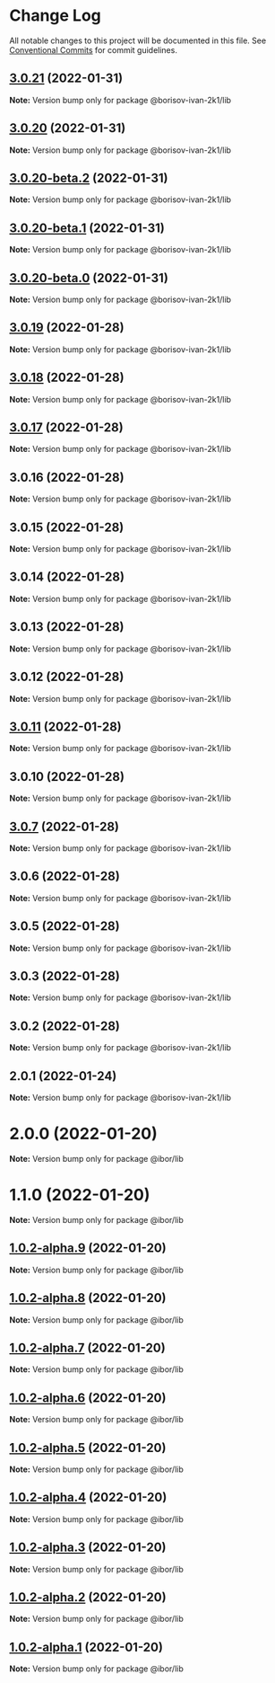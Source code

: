 # Change Log

All notable changes to this project will be documented in this file.
See [Conventional Commits](https://conventionalcommits.org) for commit guidelines.

## [3.0.21](https://github.com/borisov-ivan-2k1/LernaTest/compare/@borisov-ivan-2k1/lib@3.0.20...@borisov-ivan-2k1/lib@3.0.21) (2022-01-31)

**Note:** Version bump only for package @borisov-ivan-2k1/lib





## [3.0.20](https://github.com/borisov-ivan-2k1/LernaTest/compare/@borisov-ivan-2k1/lib@3.0.20-beta.2...@borisov-ivan-2k1/lib@3.0.20) (2022-01-31)

**Note:** Version bump only for package @borisov-ivan-2k1/lib





## [3.0.20-beta.2](https://github.com/borisov-ivan-2k1/LernaTest/compare/@borisov-ivan-2k1/lib@3.0.20-beta.1...@borisov-ivan-2k1/lib@3.0.20-beta.2) (2022-01-31)

**Note:** Version bump only for package @borisov-ivan-2k1/lib





## [3.0.20-beta.1](https://github.com/borisov-ivan-2k1/LernaTest/compare/@borisov-ivan-2k1/lib@3.0.20-beta.0...@borisov-ivan-2k1/lib@3.0.20-beta.1) (2022-01-31)

**Note:** Version bump only for package @borisov-ivan-2k1/lib





## [3.0.20-beta.0](https://github.com/borisov-ivan-2k1/LernaTest/compare/@borisov-ivan-2k1/lib@3.0.19...@borisov-ivan-2k1/lib@3.0.20-beta.0) (2022-01-31)

**Note:** Version bump only for package @borisov-ivan-2k1/lib





## [3.0.19](https://github.com/borisov-ivan-2k1/LernaTest/compare/@borisov-ivan-2k1/lib@3.0.18...@borisov-ivan-2k1/lib@3.0.19) (2022-01-28)

**Note:** Version bump only for package @borisov-ivan-2k1/lib





## [3.0.18](https://github.com/borisov-ivan-2k1/LernaTest/compare/@borisov-ivan-2k1/lib@3.0.17...@borisov-ivan-2k1/lib@3.0.18) (2022-01-28)

**Note:** Version bump only for package @borisov-ivan-2k1/lib





## [3.0.17](https://github.com/borisov-ivan-2k1/LernaTest/compare/@borisov-ivan-2k1/lib@3.0.16...@borisov-ivan-2k1/lib@3.0.17) (2022-01-28)

**Note:** Version bump only for package @borisov-ivan-2k1/lib





## 3.0.16 (2022-01-28)

**Note:** Version bump only for package @borisov-ivan-2k1/lib





## 3.0.15 (2022-01-28)

**Note:** Version bump only for package @borisov-ivan-2k1/lib





## 3.0.14 (2022-01-28)

**Note:** Version bump only for package @borisov-ivan-2k1/lib





## 3.0.13 (2022-01-28)

**Note:** Version bump only for package @borisov-ivan-2k1/lib





## 3.0.12 (2022-01-28)

**Note:** Version bump only for package @borisov-ivan-2k1/lib





## [3.0.11](https://github.com/borisov-ivan-2k1/LernaTest/compare/@borisov-ivan-2k1/lib@3.0.10...@borisov-ivan-2k1/lib@3.0.11) (2022-01-28)

**Note:** Version bump only for package @borisov-ivan-2k1/lib





## 3.0.10 (2022-01-28)

**Note:** Version bump only for package @borisov-ivan-2k1/lib





## [3.0.7](https://github.com/borisov-ivan-2k1/LernaTest/compare/@borisov-ivan-2k1/lib@3.0.6...@borisov-ivan-2k1/lib@3.0.7) (2022-01-28)

**Note:** Version bump only for package @borisov-ivan-2k1/lib





## 3.0.6 (2022-01-28)

**Note:** Version bump only for package @borisov-ivan-2k1/lib





## 3.0.5 (2022-01-28)

**Note:** Version bump only for package @borisov-ivan-2k1/lib





## 3.0.3 (2022-01-28)

**Note:** Version bump only for package @borisov-ivan-2k1/lib





## 3.0.2 (2022-01-28)

**Note:** Version bump only for package @borisov-ivan-2k1/lib





## 2.0.1 (2022-01-24)

**Note:** Version bump only for package @borisov-ivan-2k1/lib





# 2.0.0 (2022-01-20)

**Note:** Version bump only for package @ibor/lib





# 1.1.0 (2022-01-20)

**Note:** Version bump only for package @ibor/lib





## [1.0.2-alpha.9](https://github.com/borisov-ivan-2k1/LernaTest/compare/@ibor/lib@1.0.2-alpha.8...@ibor/lib@1.0.2-alpha.9) (2022-01-20)

**Note:** Version bump only for package @ibor/lib





## [1.0.2-alpha.8](https://github.com/borisov-ivan-2k1/LernaTest/compare/@ibor/lib@1.0.2-alpha.7...@ibor/lib@1.0.2-alpha.8) (2022-01-20)

**Note:** Version bump only for package @ibor/lib





## [1.0.2-alpha.7](https://github.com/borisov-ivan-2k1/LernaTest/compare/@ibor/lib@1.0.2-alpha.6...@ibor/lib@1.0.2-alpha.7) (2022-01-20)

**Note:** Version bump only for package @ibor/lib





## [1.0.2-alpha.6](https://github.com/borisov-ivan-2k1/LernaTest/compare/@ibor/lib@1.0.2-alpha.5...@ibor/lib@1.0.2-alpha.6) (2022-01-20)

**Note:** Version bump only for package @ibor/lib





## [1.0.2-alpha.5](https://github.com/borisov-ivan-2k1/LernaTest/compare/@ibor/lib@1.0.2-alpha.4...@ibor/lib@1.0.2-alpha.5) (2022-01-20)

**Note:** Version bump only for package @ibor/lib





## [1.0.2-alpha.4](https://github.com/borisov-ivan-2k1/LernaTest/compare/@ibor/lib@1.0.2-alpha.3...@ibor/lib@1.0.2-alpha.4) (2022-01-20)

**Note:** Version bump only for package @ibor/lib





## [1.0.2-alpha.3](https://github.com/borisov-ivan-2k1/LernaTest/compare/@ibor/lib@1.0.2-alpha.2...@ibor/lib@1.0.2-alpha.3) (2022-01-20)

**Note:** Version bump only for package @ibor/lib





## [1.0.2-alpha.2](https://github.com/borisov-ivan-2k1/LernaTest/compare/@ibor/lib@1.0.2-alpha.1...@ibor/lib@1.0.2-alpha.2) (2022-01-20)

**Note:** Version bump only for package @ibor/lib





## [1.0.2-alpha.1](https://github.com/borisov-ivan-2k1/LernaTest/compare/@ibor/lib@1.0.2-alpha.0...@ibor/lib@1.0.2-alpha.1) (2022-01-20)

**Note:** Version bump only for package @ibor/lib

